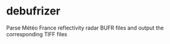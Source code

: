 # debufrizer
Parse Météo France reflectivity radar BUFR files and output the corresponding TIFF files
